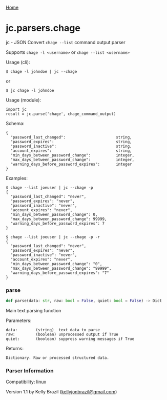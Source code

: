 [Home](https://kellyjonbrazil.github.io/jc/)
<a id="jc.parsers.chage"></a>

# jc.parsers.chage

jc - JSON Convert `chage --list` command output parser

Supports `chage -l <username>` or `chage --list <username>`

Usage (cli):

    $ chage -l johndoe | jc --chage

or

    $ jc chage -l johndoe

Usage (module):

    import jc
    result = jc.parse('chage', chage_command_output)

Schema:

    {
      "password_last_changed":                      string,
      "password_expires":                           string,
      "password_inactive":                          string,
      "account_expires":                            string,
      "min_days_between_password_change":           integer,
      "max_days_between_password_change":           integer,
      "warning_days_before_password_expires":       integer
    }

Examples:

    $ chage --list joeuser | jc --chage -p
    {
      "password_last_changed": "never",
      "password_expires": "never",
      "password_inactive": "never",
      "account_expires": "never",
      "min_days_between_password_change": 0,
      "max_days_between_password_change": 99999,
      "warning_days_before_password_expires": 7
    }

    $ chage --list joeuser | jc --chage -p -r
    {
      "password_last_changed": "never",
      "password_expires": "never",
      "password_inactive": "never",
      "account_expires": "never",
      "min_days_between_password_change": "0",
      "max_days_between_password_change": "99999",
      "warning_days_before_password_expires": "7"
    }

<a id="jc.parsers.chage.parse"></a>

### parse

```python
def parse(data: str, raw: bool = False, quiet: bool = False) -> Dict
```

Main text parsing function

Parameters:

    data:        (string)  text data to parse
    raw:         (boolean) unprocessed output if True
    quiet:       (boolean) suppress warning messages if True

Returns:

    Dictionary. Raw or processed structured data.

### Parser Information
Compatibility:  linux

Version 1.1 by Kelly Brazil (kellyjonbrazil@gmail.com)
